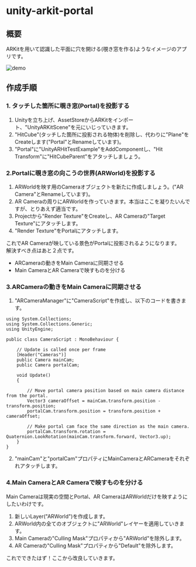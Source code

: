 # unity-arkit-portal
## 概要
ARKitを用いて認識した平面に穴を開ける(覗き窓を作る)ようなイメージのアプリです。  

![demo](https://github.com/kayuminbou/unity-arkit-portal/blob/master/portal.GIF)

## 作成手順
### 1. タッチした箇所に覗き窓(Portal)を投影する
1. Unityを立ち上げ、AssetStoreからARKitをインポート、"UnityARKitScene"を元にいじっていきます。
2. "HitCube"(タッチした箇所に投影される物体)を削除し、代わりに"Plane"をCreateします("Portal"とRenameしています)。
3. "Portal"に"UnityARHitTestExample"をAddComponentし、"Hit Transform"に"HitCubeParent"をアタッチしましょう。  

### 2.Portalに覗き窓の向こうの世界(ARWorld)を投影する  

1. ARWorldを映す用のCameraオブジェクトを新たに作成しましょう。("AR Camera"とRenameしています)。
1. AR Cameraの周りにARWorldを作っていきます。本当はここを凝りたいんですが、とりあえず適当です。
1. Projectから"Render Texture"をCreateし、AR Cameraの"Target Texture"にアタッチします。
1. "Render Texture"をPortalにアタッチします。  

これでAR Cameraが映している景色がPortalに投影されるようになります。  
解決すべき点はあと２点です。
- ARCameraの動きをMain Cameraに同期させる  
- Main CameraとAR Cameraで映すものを分ける  

### 3.ARCameraの動きをMain Cameraに同期させる  
1. "ARCameraManager"に"CameraScript"を作成し、以下のコードを書きます。  

```
using System.Collections;
using System.Collections.Generic;
using UnityEngine;

public class CameraScript : MonoBehaviour {
	
	// Update is called once per frame
    [Header("Cameras")]
    public Camera mainCam;
    public Camera portalCam;

    void Update()
    {

        // Move portal camera position based on main camera distance from the portal.
        Vector3 cameraOffset = mainCam.transform.position - transform.position;
        portalCam.transform.position = transform.position + cameraOffset;

        // Make portal cam face the same direction as the main camera.
        portalCam.transform.rotation = Quaternion.LookRotation(mainCam.transform.forward, Vector3.up);
    }
}
```  
2. "mainCam"と"portalCam"プロパティにMainCameraとARCameraをそれぞれアタッチします。

### 4.Main CameraとAR Cameraで映すものを分ける  
Main Cameraは現実の空間とPortal、AR CameraはARWorldだけを映すようにしたいわけです。  
1. 新しいLayer("ARWorld")を作成します。
1. ARWorld内の全てのオブジェクトに"ARWorld"レイヤーを適用していきます。
1. Main Cameraの"Culling Mask"プロパティから"ARWorld"を除外します。
1. AR Cameraの"Culling Mask"プロパティから"Default"を除外します。  

これでできたはず！ここから改良していきます。
